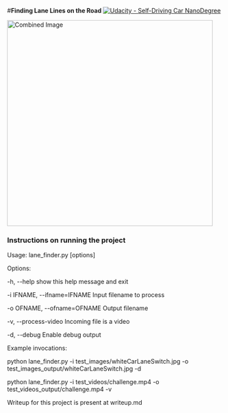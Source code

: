 #**Finding Lane Lines on the Road** 
[![Udacity - Self-Driving Car NanoDegree](https://s3.amazonaws.com/udacity-sdc/github/shield-carnd.svg)](http://www.udacity.com/drive)

<img src="examples/laneLines_thirdPass.jpg" width="480" alt="Combined Image" />

### Instructions on running the project

Usage: lane_finder.py [options]

Options:

  -h, --help                   show this help message and exit
  
  -i IFNAME, --ifname=IFNAME   Input filename to process
  
  -o OFNAME, --ofname=OFNAME   Output filename
  
  -v, --process-video          Incoming file is a video
  
  -d, --debug                  Enable debug output


Example invocations:

python lane_finder.py -i test_images/whiteCarLaneSwitch.jpg -o test_images_output/whiteCarLaneSwitch.jpg -d

python lane_finder.py -i test_videos/challenge.mp4 -o test_videos_output/challenge.mp4 -v

Writeup for this project is present at writeup.md

